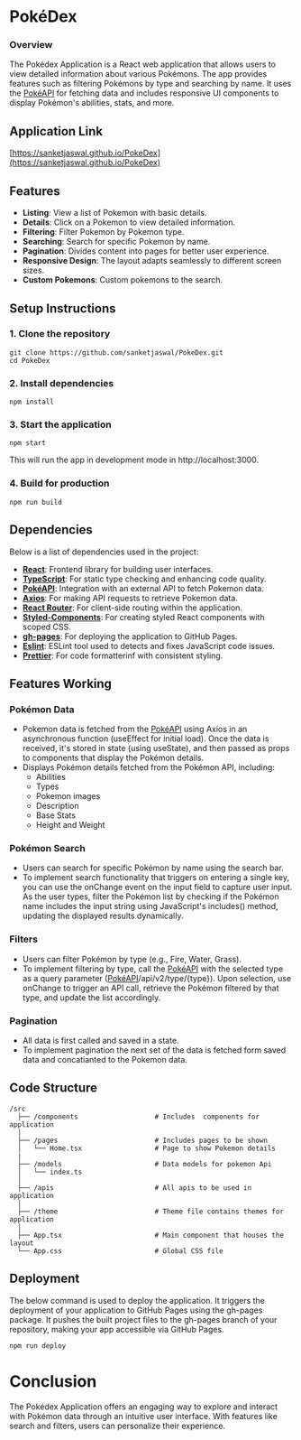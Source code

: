 # PokéDex

### Overview

The Pokédex Application is a React web application that allows users to view detailed information about various Pokémons. The app provides features such as filtering Pokémons by type and searching by name. It uses the [PokéAPI](https://pokeapi.co/) for fetching data and includes responsive UI components to display Pokémon's abilities, stats, and more.

## Application Link

[https://sanketjaswal.github.io/PokeDex](https://sanketjaswal.github.io/PokeDex)

## Features

- **Listing**: View a list of Pokemon with basic details.
- **Details**: Click on a Pokemon to view detailed information.
- **Filtering**: Filter Pokemon by Pokemon type.
- **Searching**: Search for specific Pokemon by name.
- **Pagination**: Divides content into pages for better user experience.
- **Responsive Design**: The layout adapts seamlessly to different screen sizes.
- **Custom Pokemons**: Custom pokemons to the search.

## Setup Instructions

### 1. Clone the repository

```shell
git clone https://github.com/sanketjaswal/PokeDex.git
cd PokeDex
```

### 2. Install dependencies

```shell
npm install
```

### 3. Start the application

```shell
npm start
```

This will run the app in development mode in http://localhost:3000.

### 4. Build for production

```shell
npm run build
```

## Dependencies

Below is a list of dependencies used in the project:

- **[React](https://www.npmjs.com/package/react)**: Frontend library for building user interfaces.
- **[TypeScript](https://www.npmjs.com/package/typescript)**: For static type checking and enhancing code quality.
- **[PokéAPI](https://pokeapi.co/)**: Integration with an external API to fetch Pokemon data.
- **[Axios](https://www.npmjs.com/search?q=axios)**: For making API requests to retrieve Pokemon data.
- **[React Router](https://www.npmjs.com/package/react-router-dom)**: For client-side routing within the application.
- **[Styled-Components](https://www.npmjs.com/package/styled-components)**: For creating styled React components with scoped CSS.
- **[gh-pages](https://www.npmjs.com/search?q=ghpages)**: For deploying the application to GitHub Pages.
- **[Eslint](https://www.npmjs.com/package/eslint)**: ESLint tool used to detects and fixes JavaScript code issues.
- **[Prettier](https://www.npmjs.com/package/prettier)**: For code formatterinf with consistent styling.

## Features Working

### Pokémon Data

- Pokemon data is fetched from the [PokéAPI](https://pokeapi.co/) using Axios in an asynchronous function (useEffect for initial load). Once the data is received, it's stored in state (using useState), and then passed as props to components that display the Pokémon details.
- Displays Pokémon details fetched from the Pokémon API, including:
  - Abilities
  - Types
  - Pokemon images
  - Description
  - Base Stats
  - Height and Weight

### Pokémon Search

- Users can search for specific Pokémon by name using the search bar.
- To implement search functionality that triggers on entering a single key, you can use the onChange event on the input field to capture user input. As the user types, filter the Pokémon list by checking if the Pokémon name includes the input string using JavaScript's includes() method, updating the displayed results dynamically.

### Filters

- Users can filter Pokémon by type (e.g., Fire, Water, Grass).
- To implement filtering by type, call the [PokéAPI](https://pokeapi.co/) with the selected type as a query parameter ([PokéAPI](https://pokeapi.co/)/api/v2/type/{type}). Upon selection, use onChange to trigger an API call, retrieve the Pokémon filtered by that type, and update the list accordingly.

### Pagination

- All data is first called and saved in a state.
- To implement pagination the next set of the data is fetched form saved data and concatianted to the Pokemon data.

## Code Structure

```shell
/src
  ├── /components                   # Includes  components for application
  |
  ├── /pages                        # Includes pages to be shown
  │   └── Home.tsx                  # Page to show Pokemon details
  |
  ├── /models                       # Data models for pokemon Api
  │   └── index.ts
  │
  ├── /apis                         # All apis to be used in application
  │
  ├── /theme                        # Theme file contains themes for application
  │
  ├── App.tsx                       # Main component that houses the layout
  └── App.css                       # Global CSS file
```

## Deployment

The below command is used to deploy the application. It triggers the deployment of your application to GitHub Pages using the gh-pages package. It pushes the built project files to the gh-pages branch of your repository, making your app accessible via GitHub Pages.

```shell
npm run deploy
```

# Conclusion

The Pokédex Application offers an engaging way to explore and interact with Pokémon data through an intuitive user interface. With features like search and filters, users can personalize their experience.
